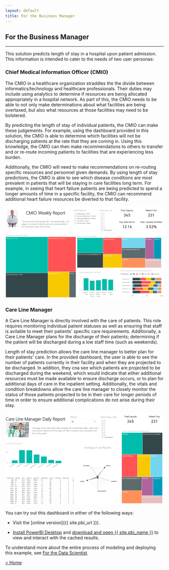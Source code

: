 ```yaml
---
layout: default
title: For the Business Manager
---
```


## For the Business Manager
------------------------------

This solution predicts length of stay in a hospital upon patient admission.  This information is intended to cater to the needs of two user personas:

### Chief Medical Information Officer (CMIO)

The CMIO in a healthcare organization straddles the the divide between informatics/technology and healthcare professionals. Their duties may include using analytics to determine if resources are being allocated appropriately in a hospital network. As part of this, the CMIO needs to be able to not only make determinations about what facilities are being overtaxed, but also what resources at those facilities may need to be bolstered.

By predicting the length of stay of individual patients, the CMIO can make these judgements. For example, using the dashboard provided in this solution, the CMIO is able to determine which facilities will not be discharging patients at the rate that they are coming in. Using this knowledge, the CMIO can then make recommendations to others to transfer and or re-route incoming patients to facilities that are experiencing less burden.

Additionally, the CMIO will need to make recommendations on re-routing specific resources and personnel given demands. By using length of stay predictions, the CMIO is able to see which disease conditions are most prevalent in patients that will be staying in care facilities long term. For example, in seeing that heart failure patients are being predicted to spend a longer amounts of time in a specific facility, the CMIO can recommend additional heart failure resources be diverted to that facility.

![CMIO - Chief Medical Information Offcer Report](images/cmio-report.png)

### Care Line Manager

A Care Line Manager is directly involved with the care of patients. This role requires monitoring individual patient statuses as well as ensuring that staff is avilable to meet their patients' specific care requirements. Additionally, a Care Line Manager plans for the discharge of their patients; determining if the patient will be discharged during a low staff time (such as weekends).

Length of stay prediction allows the care line manager to better plan for their patients' care. In the provided dashboard, the user is able to see the number of patients currently in their facility and when they are projected to be discharged. In addition, they cna see which patients are projected to be discharged during the weekend, which would indicate that either additional resources must be made available to ensure discharge occurs, or to plan for additional days of care in the inpatient setting. Additionally, the vitals and condition breakdowns allow the care line manager to closely monitor the status of those patients projected to be in their care for longer periods of time in order to ensure additional complications do not arise during their stay.

![Care Line Manager Report](images/carelinemanager-report.png)


You can try out this dashboard in either of the following ways:

* Visit the [online version]({{ site.pbi_url }}).

*  <a href="https://powerbi.microsoft.com/en-us/desktop/" target="_blank">Install PowerBI Desktop</a> and <a href="{{ site.code_url}}/blob/master/{{ site.pbi_name }}" target="_blank">download and open {{ site.pbi_name }}</a> to view and interact with the cached results.

To understand more about the entire process of modeling and deploying this example, see [For the Data Scientist](data-scientist.html).
 

[&lt; Home](index.html)